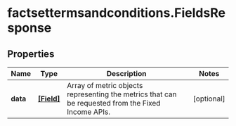 # factsettermsandconditions.FieldsResponse

## Properties

Name | Type | Description | Notes
------------ | ------------- | ------------- | -------------
**data** | [**[Field]**](Field.md) | Array of metric objects representing the metrics that can be requested from the Fixed Income APIs.  | [optional] 


